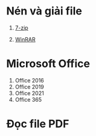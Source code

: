 # Nén và giải file
1. [7-zip](https://www.win-rar.com/postdownload.html?&L=0)
   
3. [WinRAR]([https://www.win-rar.com/postdownload.html?&L=0](https://www.win-rar.com/fileadmin/winrar-versions/winrar/winrar-x64-624.exe)https://www.win-rar.com/fileadmin/winrar-versions/winrar/winrar-x64-624.exe)
   
# Microsoft Office
1. Office 2016
2. Office 2019
3. Office 2021
4. Office 365

# Đọc file PDF
